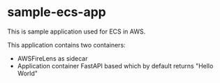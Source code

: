 # sample-ecs-app
This is sample application used for ECS in AWS.

This application contains two containers:
- AWSFireLens as sidecar
- Application container FastAPI based which by default returns "Hello World"


